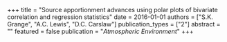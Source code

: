 +++
title = "Source apportionment advances using polar plots of bivariate correlation and regression statistics"
date = 2016-01-01
authors = ["S.K. Grange", "A.C. Lewis", "D.C. Carslaw"]
publication_types = ["2"]
abstract = ""
featured = false
publication = "*Atmospheric Environment*"
+++

